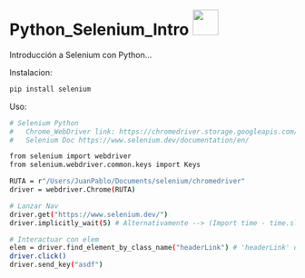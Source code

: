 # Python_Selenium_Intro <img src="https://media.giphy.com/media/dxn6fRlTIShoeBr69N/giphy.gif" width="45">

Introducción a Selenium con Python...

Instalacion:

```bash
pip install selenium
```
Uso:

```bash
# Selenium Python
#   Chrome_WebDriver link: https://chromedriver.storage.googleapis.com/index.html (CHROME VERSION!)
#   Selenium Doc https://www.selenium.dev/documentation/en/

from selenium import webdriver
from selenium.webdriver.common.keys import Keys

RUTA = r"/Users/JuanPablo/Documents/selenium/chromedriver"
driver = webdriver.Chrome(RUTA)

# Lanzar Nav
driver.get("https://www.selenium.dev/")
driver.implicitly_wait(5) # Alternativamente --> (Import time - time.sleep(x))

# Interactuar con elem
elem = driver.find_element_by_class_name("headerLink") # 'headerLink' depende del elem
driver.click()
driver.send_key("asdf")
```
